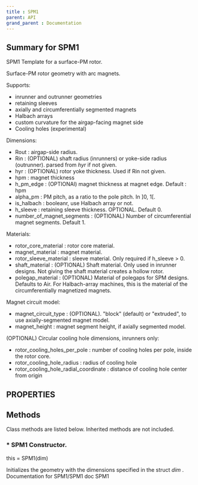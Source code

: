 ```yaml
---
title : SPM1
parent: API
grand_parent : Documentation
---
```

## Summary for SPM1
SPM1 Template for a surface-PM rotor.

Surface-PM rotor geometry with arc magnets.

Supports:
* inrunner and outrunner geometries
* retaining sleeves
* axially and circumferentially segmented magnets
* Halbach arrays
* custom curvature for the airgap-facing magnet side
* Cooling holes (experimental)

Dimensions:
* Rout : airgap-side radius.
* Rin : (OPTIONAL) shaft radius (inrunners) or yoke-side radius (outrunner).
parsed from *hyr*  if not given.
* hyr : (OPTIONAL) rotor yoke thickness. Used if Rin not given.
* hpm : magnet thickness
* h_pm_edge : (OPTIONAl) magnet thickness at magnet edge. Default :
hpm
* alpha_pm : PM pitch, as a ratio to the pole pitch. In ]0, 1[.
* is_halbach : booleanr, use Halbach array or not.
* h_sleeve : retaining sleeve thickness. OPTIONAL. Default 0.
* number_of_magnet_segments : (OPTIONAL) Number of circumferential magnet
segments. Default 1.

Materials:
* rotor_core_material : rotor core material.
* magnet_material : magnet material.
* rotor_sleeve_material : sleeve material. Only required if
h_sleeve > 0.
* shaft_material : (OPTIONAL) Shaft material. Only used in inrunner
designs. Not giving the shaft material creates a hollow rotor.
* polegap_material : (OPTIONAL) Material of polegaps for SPM designs.
Defaults to Air. For Halbach-array machines, this is the material of the
circumferentially magnetized magnets.

Magnet circuit model:
* magnet_circuit_type : (OPTIONAL). "block" (default) or
"extruded", to use axially-segmented magnet model.
* magnet_height : magnet segment height, if axially segmented
model.

(OPTIONAL) Circular cooling hole dimensions, inrunners only:
* rotor_cooling_holes_per_pole : number of cooling holes per pole,
inside the rotor core.
* rotor_cooling_hole_radius : radius of cooling hole
* rotor_cooling_hole_radial_coordinate : distance of cooling hole
center from origin
## PROPERTIES
## Methods
Class methods are listed below. Inherited methods are not included.
### * SPM1 Constructor.

this = SPM1(dim)

Initializes the geometry with the dimensions specified in
the struct *dim* .
Documentation for SPM1/SPM1
doc SPM1

